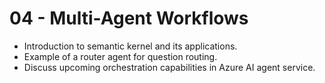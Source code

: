 # 04 - Multi-Agent Workflows

- Introduction to semantic kernel and its applications.
- Example of a router agent for question routing.
- Discuss upcoming orchestration capabilities in Azure AI agent service.
